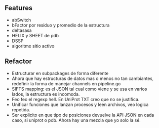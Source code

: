 ## Features
- abSwitch
- bFactor por residuo y promedio de la estructura
- deltasasa
- HELIX y SHEET de pdb
- DSSP
- algoritmo sitio activo

## Refactor
- Estructurar en subpackages de forma diferente
- Ahora que hay estructuras de datos mas o menos no tan cambiantes, redefinir la forma de manejar channels en pipeline.go
- SIFTS mapping: es el JSON tal cual como viene y se usa en varios lados, la estructura es incomoda.
- Feo feo el regexp hell. En UniProt TXT creo que no se justifica.
- Unificar funciones que lanzan procesos y leen archivos, veo logica repetida.
- Ser explicito en que tipo de posiciones devuelve la API JSON en cada caso, si uniprot o pdb. Ahora hay una mezcla que yo solo la sé.